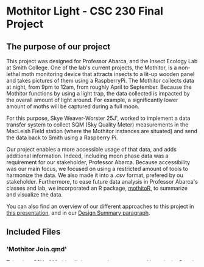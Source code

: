 # Mothitor Light - CSC 230 Final Project

## The purpose of our project

This project was designed for Professor Abarca, and the Insect Ecology Lab at Smith College. One of the lab's current projects, the Mothitor, is a non-lethal moth monitoring device that attracts insects to a lit-up wooden panel and takes pictures of them using a RaspberryPi. The Mothitor collects data at night, from 9pm to 12am, from roughly April to September. Because the Mothitor functions by using a light trap, the data collected is impacted by the overall amount of light around. For example, a significantly lower amount of moths will be captured during a full moon. 

For this purpose, Skye Weaver-Worster 25J', worked to implement a data transfer system to collect SQM (Sky Quality Meter) measurements in the MacLeish Field station (where the Mothitor instances are situated) and send the data back to Smith using a Raspberry Pi.

Our project enables a more accessible usage of that data, and adds additional information. Indeed, including moon phase data was a requirement for our stakeholder, Professor Abarca. Because accessibility was our main focus, we focused on using a restricted amount of tools to harmonize the data. We also made it into a .csv format, prefered by ou stakeholder. Furthermore, to ease future data analysis in Professor Abarca's classes and lab, we incorporated an R package, [mothitoR](https://github.com/CDarling25/mothitoR), to summarize and visualize the data.

You can also find an overview of our different approaches to this project in [this presentation](https://docs.google.com/presentation/d/10UENs4Snu6hpDb2WjVCBXUIZV9QgE7sOm1h-WBfR50c/edit?slide=id.p#slide=id.p), and in our [Design Summary paragraph](https://docs.google.com/document/d/1JP4jJJQ5Bwf0XTVN_It5GripsNAh8PhkWYA-Uh1xmjQ/edit?usp=sharing).

## Included Files

### 'Mothitor Join.qmd'

Takes in a CSV of Mothitor light sensor data as a manual input in the R code and joins it to the moon phase data based on date.

### 'convert.py'

`python3 convert.py [file_name]`

Takes in a user-input Mothitor light sensor .dat file and converts it to a .csv.

### 'convert_and_moon.py'

`python3 convert_and_moon.py [file_name]`

Takes in a user-input Mothitor light sensor .dat file, converts it to a .csv, and joins the moon phase data to it using Python.

### 'moon_light_join.sql'

Sample code that creates databases for the Mothitor light data and moon phase data and joins them together in a SQL environment.

### 'moon_phases.csv'

A CSV file of moon phase data from 2000 to 2030. Includes date, area, category, and phase.

## Our MothitoR R package

This R package contains data summary functions for light and moon data: https://github.com/CDarling25/mothitoR

## How to set up and run the project

Instructions for the mothitoR R package can be found in the package's README.

[Here](https://docs.google.com/document/d/1v3fctFXt-vJz9fwxkUqstpU3buBdYUe5B9BYFOX2wok/edit?usp=sharing) is a link to our User Instructions Document for this repository.

Presentation Link: https://docs.google.com/presentation/d/10UENs4Snu6hpDb2WjVCBXUIZV9QgE7sOm1h-WBfR50c/edit?usp=sharing
